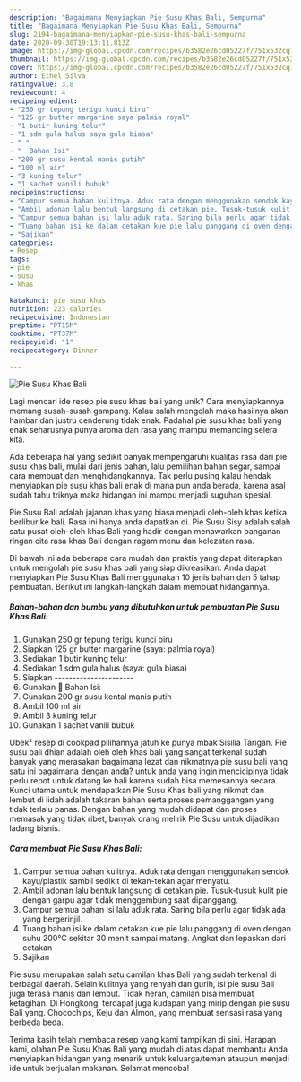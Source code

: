 ```yaml
---
description: "Bagaimana Menyiapkan Pie Susu Khas Bali, Sempurna"
title: "Bagaimana Menyiapkan Pie Susu Khas Bali, Sempurna"
slug: 2194-bagaimana-menyiapkan-pie-susu-khas-bali-sempurna
date: 2020-09-30T19:13:11.813Z
image: https://img-global.cpcdn.com/recipes/b3582e26cd05227f/751x532cq70/pie-susu-khas-bali-foto-resep-utama.jpg
thumbnail: https://img-global.cpcdn.com/recipes/b3582e26cd05227f/751x532cq70/pie-susu-khas-bali-foto-resep-utama.jpg
cover: https://img-global.cpcdn.com/recipes/b3582e26cd05227f/751x532cq70/pie-susu-khas-bali-foto-resep-utama.jpg
author: Ethel Silva
ratingvalue: 3.8
reviewcount: 4
recipeingredient:
- "250 gr tepung terigu kunci biru"
- "125 gr butter margarine saya palmia royal"
- "1 butir kuning telur"
- "1 sdm gula halus saya gula biasa"
- " "
- "  Bahan Isi"
- "200 gr susu kental manis putih"
- "100 ml air"
- "3 kuning telur"
- "1 sachet vanili bubuk"
recipeinstructions:
- "Campur semua bahan kulitnya. Aduk rata dengan menggunakan sendok kayu/plastik sambil sedikit di tekan-tekan agar menyatu."
- "Ambil adonan lalu bentuk langsung di cetakan pie. Tusuk-tusuk kulit pie dengan garpu agar tidak menggembung saat dipanggang."
- "Campur semua bahan isi lalu aduk rata. Saring bila perlu agar tidak ada yang bergerinjil."
- "Tuang bahan isi ke dalam cetakan kue pie lalu panggang di oven dengan suhu 200°C sekitar 30 menit sampai matang. Angkat dan lepaskan dari cetakan"
- "Sajikan"
categories:
- Resep
tags:
- pie
- susu
- khas

katakunci: pie susu khas 
nutrition: 223 calories
recipecuisine: Indonesian
preptime: "PT15M"
cooktime: "PT37M"
recipeyield: "1"
recipecategory: Dinner

---
```



![Pie Susu Khas Bali](https://img-global.cpcdn.com/recipes/b3582e26cd05227f/751x532cq70/pie-susu-khas-bali-foto-resep-utama.jpg)

Lagi mencari ide resep pie susu khas bali yang unik? Cara menyiapkannya memang susah-susah gampang. Kalau salah mengolah maka hasilnya akan hambar dan justru cenderung tidak enak. Padahal pie susu khas bali yang enak seharusnya punya aroma dan rasa yang mampu memancing selera kita.

Ada beberapa hal yang sedikit banyak mempengaruhi kualitas rasa dari pie susu khas bali, mulai dari jenis bahan, lalu pemilihan bahan segar, sampai cara membuat dan menghidangkannya. Tak perlu pusing kalau hendak menyiapkan pie susu khas bali enak di mana pun anda berada, karena asal sudah tahu triknya maka hidangan ini mampu menjadi suguhan spesial.

Pie Susu Bali adalah jajanan khas yang biasa menjadi oleh-oleh khas ketika berlibur ke bali. Rasa ini hanya anda dapatkan di. Pie Susu Sisy adalah salah satu pusat oleh-oleh khas Bali yang hadir dengan menawarkan panganan ringan cita rasa khas Bali dengan ragam menu dan kelezatan rasa.


Di bawah ini ada beberapa cara mudah dan praktis yang dapat diterapkan untuk mengolah pie susu khas bali yang siap dikreasikan. Anda dapat menyiapkan Pie Susu Khas Bali menggunakan 10 jenis bahan dan 5 tahap pembuatan. Berikut ini langkah-langkah dalam membuat hidangannya.

<!--inarticleads1-->

##### Bahan-bahan dan bumbu yang dibutuhkan untuk pembuatan Pie Susu Khas Bali:

1. Gunakan 250 gr tepung terigu kunci biru
1. Siapkan 125 gr butter margarine (saya: palmia royal)
1. Sediakan 1 butir kuning telur
1. Sediakan 1 sdm gula halus (saya: gula biasa)
1. Siapkan  ----------------------
1. Gunakan  🌻 Bahan Isi:
1. Gunakan 200 gr susu kental manis putih
1. Ambil 100 ml air
1. Ambil 3 kuning telur
1. Gunakan 1 sachet vanili bubuk


Ubek² resep di cookpad pilihannya jatuh ke punya mbak Sisilia Tarigan. Pie susu bali dhian adalah oleh oleh khas bali yang sangat terkenal sudah banyak yang merasakan bagaimana lezat dan nikmatnya pie susu bali yang satu ini bagaimana dengan anda? untuk anda yang ingin mencicipinya tidak perlu repot untuk datang ke bali karena sudah bisa memesannya secara. Kunci utama untuk mendapatkan Pie Susu Khas bali yang nikmat dan lembut di lidah adalah takaran bahan serta proses pemanggangan yang tidak terlalu panas. Dengan bahan yang mudah didapat dan proses memasak yang tidak ribet, banyak orang melirik Pie Susu untuk dijadikan ladang bisnis. 

<!--inarticleads2-->

##### Cara membuat Pie Susu Khas Bali:

1. Campur semua bahan kulitnya. Aduk rata dengan menggunakan sendok kayu/plastik sambil sedikit di tekan-tekan agar menyatu.
1. Ambil adonan lalu bentuk langsung di cetakan pie. Tusuk-tusuk kulit pie dengan garpu agar tidak menggembung saat dipanggang.
1. Campur semua bahan isi lalu aduk rata. Saring bila perlu agar tidak ada yang bergerinjil.
1. Tuang bahan isi ke dalam cetakan kue pie lalu panggang di oven dengan suhu 200°C sekitar 30 menit sampai matang. Angkat dan lepaskan dari cetakan
1. Sajikan


Pie susu merupakan salah satu camilan khas Bali yang sudah terkenal di berbagai daerah. Selain kulitnya yang renyah dan gurih, isi pie susu Bali juga terasa manis dan lembut. Tidak heran, camilan bisa membuat ketagihan. Di Hongkong, terdapat juga kudapan yang mirip dengan pie susu Bali yang. Chocochips, Keju dan Almon, yang membuat sensasi rasa yang berbeda beda. 

Terima kasih telah membaca resep yang kami tampilkan di sini. Harapan kami, olahan Pie Susu Khas Bali yang mudah di atas dapat membantu Anda menyiapkan hidangan yang menarik untuk keluarga/teman ataupun menjadi ide untuk berjualan makanan. Selamat mencoba!
